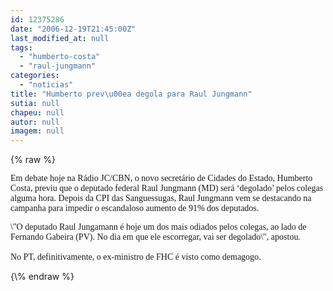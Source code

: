 ```yaml
---
id: 12375286
date: "2006-12-19T21:45:00Z"
last_modified_at: null
tags:
  - "humberto-costa"
  - "raul-jungmann"
categories:
  - "noticias"
title: "Humberto prev\u00ea degola para Raul Jungmann"
sutia: null
chapeu: null
autor: null
imagem: null
---
```

{\% raw %}
<p><P><FONT face=Verdana>Em debate hoje na Rádio JC/CBN, o novo secretário de Cidades do Estado, Humberto Costa, previu que o deputado federal Raul Jungmann (MD) será ‘degolado’ pelos colegas alguma hora. Depois da CPI das Sanguessugas, Raul Jungmann vem se destacando na campanha para impedir o escandaloso aumento de 91% dos deputados.</FONT></P></p>
<p><P><FONT face=Verdana>\"O deputado Raul Jungamann é hoje um dos mais odiados pelos colegas, ao lado de Fernando Gabeira (PV). No dia em que ele escorregar, vai ser degolado\", apostou.</FONT></P></p>
<p><P><FONT face=Verdana>No PT, definitivamente, o ex-ministro de FHC é visto como demagogo</FONT>.</P> </p>
{\% endraw %}